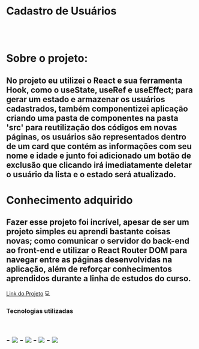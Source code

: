 <h1> Cadastro de Usuários </h1>
<br>
<br>

<h1> Sobre o projeto:</h1>
<h2>No projeto eu utilizei o React e sua ferramenta Hook, como o useState, useRef e useEffect; para gerar um estado e armazenar os usuários cadastrados,
também componentizei  aplicação criando uma pasta de componentes na pasta 'src' para reutilização dos códigos em novas páginas, os usuários são representados dentro de um card que contém as informações com seu nome e idade e junto
foi adicionado um botão de exclusão que clicando irá imediatamente deletar o usuário da lista e o estado será atualizado.
<br>
<h1> Conhecimento adquirido </h1>
<h2> Fazer esse projeto foi incrível, apesar de ser um projeto simples eu aprendi bastante coisas novas; como comunicar o servidor do back-end ao front-end e utilizar o React Router DOM para navegar entre as páginas desenvolvidas na aplicação,
além de reforçar conhecimentos aprendidos durante a linha de estudos do curso.</h2>
<a href="https://first-react-project-8szo.vercel.app/">Link do Projeto<a/></h2>  💻
<h3> Tecnologias utilizadas <h2>
<br>
- <img src="https://img.shields.io/badge/JavaScript-F7DF1E?style=for-the-badge&logo=javascript&logoColor=black"/>
- <img src="https://img.shields.io/badge/React-20232A?style=for-the-badge&logo=react&logoColor=61DAFB"/>
- <img src="https://img.shields.io/badge/Node.js-43853D?style=for-the-badge&logo=node.js&logoColor=white"/>
- <img src="https://img.shields.io/badge/styled--components-DB7093?style=for-the-badge&logo=styled-components&logoColor=white"/>
